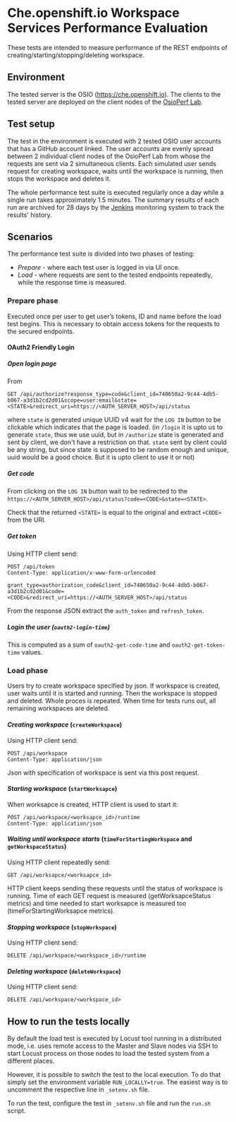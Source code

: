 # Che.openshift.io Workspace Services Performance Evaluation
These tests are intended to measure performance of the REST endpoints of creating/starting/stopping/deleting workspace.

## Environment
The tested server is the OSIO (https://che.openshift.io).
The clients to the tested server are deployed on the client nodes 
of the [OsioPerf Lab](https://github.com/redhat-developer/che-functional-tests/che-start-workspace/README.md).

## Test setup
The test in the environment is executed with 2 tested OSIO user accounts that has a GitHub account linked.
The user accounts are evenly spread between 2 individual client nodes of the OsioPerf Lab
from whose the requests are sent via 2 simultaneous clients. Each simulated user sends request for creating workspace,
waits until the workspace is running, then stops the workspace and deletes it.

The whole performance test suite is executed regularly once a day
while a single run takes approximately 1.5 minutes. The summary results of each run
are archived for 28 days by the [Jenkins](https://osioperf-jenkins.rhev-ci-vms.eng.rdu2.redhat.com/view/Che/job/che-start-workspace/<build_number>/artifact/che-start-workspace/) monitoring system
to track the results' history. 

## Scenarios
The performance test suite is divided into two phases of testing:
 * *Prepare* - where each test user is logged in via UI once.
 * *Load* - where requests are sent to the tested endpoints repeatedly, while the response time is measured. 

### Prepare phase
Executed once per user to get user’s tokens, ID and name before the load test begins.
This is necessary to obtain access tokens for the requests to the secured endpoints.

#### OAuth2 Friendly Login
##### *Open login page*
From
```
GET /api/authorize?response_type=code&client_id=740650a2-9c44-4db5-b067-a3d1b2cd2d01&scope=user:email&state=<STATE>&redirect_uri=https://<AUTH_SERVER_HOST>/api/status
```
where `state` is generated unique UUID v4 wait for the `LOG IN` button to be clickable which indicates that the page is loaded. (in `/login` it is upto us to generate `state`, thus we use uuid, but in `/authorize` state is generated and sent by client, we don't have a restriction on that. `state` sent by client could be any string, but since state is supposed to be random enough and unique, uuid would be a good choice. But it is upto client to use it or not)

##### *Get code*
From clicking on the `LOG IN` button wait to be redirected to the `https://<AUTH_SERVER_HOST>/api/status?code=<CODE>&state=<STATE>`.

Check that the returned `<STATE>` is equal to the original and extract `<CODE>` from the URI.

##### *Get token*
Using HTTP client send:
```
POST /api/token
Content-Type: application/x-www-form-urlencoded

grant_type=authorization_code&client_id=740650a2-9c44-4db5-b067-a3d1b2cd2d01&code=<CODE>&redirect_uri=https://<AUTH_SERVER_HOST>/api/status
```

From the response JSON extract the `auth_token` and `refresh_token`.

##### *Login the user* (`oauth2-login-time`)
This is computed as a sum of `oauth2-get-code-time` and `oauth2-get-token-time` values.

### Load phase
Users try to create workspace specified by json. If workspace is created, user waits until it is started and running. Then the workspace is
stopped and deleted. Whole proces is repeated. When time for tests runs out, all remaining workspaces are deleted.

#### *Creating workspace* (`createWorkspace`)
Using HTTP client send:
```
POST /api/workspace
Content-Type: application/json
```

Json with specification of workspace is sent via this post request.

#### *Starting workspace* (`startWorksapce`)
When worksapce is created, HTTP client is used to start it:
```
POST /api/workspace/<worksapce_id>/runtime
Content-Type: application/json
```

#### *Waiting until workspace starts* (`timeForStartingWorkspace` and `getWorkspaceStatus`)
Using HTTP client repeatedly send:
```
GET /api/worksapce/<worksapce_id>
```

HTTP client keeps sending these requests until the status of workspace is running. Time of each GET request is measured
(getWorksapceStatus metrics) and time needed to start worksapce is measured too (timeForStartingWorksapce metrics).

#### *Stopping workspace* (`stopWorkspace`)
Using HTTP client send:
```
DELETE /api/workspace/<workspace_id>/runtime
```

#### *Deleting workspace* (`deleteWorkspace`)
Using HTTP client send:
```
DELETE /api/workspace/<workspace_id>
```

## How to run the tests locally
By default the load test is executed by Locust tool running in a distributed mode, i.e. uses remote access
to the Master and Slave nodes via SSH to start Locust process on those nodes to load the tested system
from a different places.

However, it is possible to switch the test to the local execution. To do that simply set the environment
variable `RUN_LOCALLY=true`. The easiest way is to uncomment the respective line in `_setenv.sh` file.

To run the test, configure the test in `_setenv.sh` file and run the `run.sh` script.